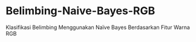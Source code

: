 # Belimbing-Naive-Bayes-RGB
Klasifikasi Belimbing Menggunakan Naïve Bayes Berdasarkan Fitur Warna RGB
